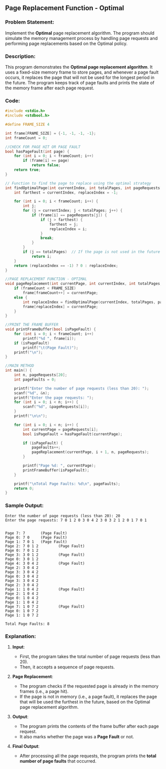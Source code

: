 ## **Page Replacement Function - Optimal**

### **Problem Statement:**
Implement the **Optimal** page replacement algorithm. The program should simulate the memory management process by handling page requests and performing page replacements based on the Optimal policy.

### **Description:**
This program demonstrates the **Optimal page replacement algorithm**. It uses a fixed-size memory frame to store pages, and whenever a page fault occurs, it replaces the page that will not be used for the longest period in the future. The program keeps track of page faults and prints the state of the memory frame after each page request.

### **Code:**
```c
#include <stdio.h>
#include <stdbool.h>

#define FRAME_SIZE 4

int frame[FRAME_SIZE] = {-1, -1, -1, -1};
int frameCount = 0;

//CHECK FOR PAGE HIT OR PAGE FAULT
bool hasPageFault(int page) {
    for (int i = 0; i < frameCount; i++)
        if (frame[i] == page)
            return false;
    return true;
}

// Function to find the page to replace using the optimal strategy
int findOptimalPage(int currentIndex, int totalPages, int pageRequests[]) {
    int farthest = currentIndex, replaceIndex = -1;

    for (int i = 0; i < frameCount; i++) {
        int j;
        for (j = currentIndex; j < totalPages; j++) {
            if (frame[i] == pageRequests[j]) {
                if (j > farthest) {
                    farthest = j;
                    replaceIndex = i;
                }
                break;
            }
        }
        if (j == totalPages)  // If the page is not used in the future
            return i;
    }
    return (replaceIndex == -1) ? 0 : replaceIndex;
}

//PAGE REPLACEMENT FUNCTION - OPTIMAL
void pageReplacement(int currentPage, int currentIndex, int totalPages, int pageRequests[]) {
    if (frameCount < FRAME_SIZE)
        frame[frameCount++] = currentPage;
    else {
        int replaceIndex = findOptimalPage(currentIndex, totalPages, pageRequests);
        frame[replaceIndex] = currentPage;
    }
}

//PRINT THE FRAME BUFFER
void printFrameBuffer(bool isPageFault) {
    for (int i = 0; i < frameCount; i++)
        printf("%d ", frame[i]);
    if (isPageFault)
        printf("\t(Page Fault)");
    printf("\n");
}

//MAIN METHOD
int main() {
    int n, pageRequests[20];
    int pageFaults = 0;

    printf("Enter the number of page requests (less than 20): ");
    scanf("%d", &n);
    printf("Enter the page requests: ");
    for (int i = 0; i < n; i++) {
        scanf("%d", &pageRequests[i]);
    }
    printf("\n\n");

    for (int i = 0; i < n; i++) {
        int currentPage = pageRequests[i];
        bool isPageFault = hasPageFault(currentPage);

        if (isPageFault) {
            pageFaults++;
            pageReplacement(currentPage, i + 1, n, pageRequests);
        }

        printf("Page %d: ", currentPage);
        printFrameBuffer(isPageFault);
    }

    printf("\nTotal Page Faults: %d\n", pageFaults);
    return 0;
}
```

### **Sample Output:**
```
Enter the number of page requests (less than 20): 20
Enter the page requests: 7 0 1 2 0 3 0 4 2 3 0 3 2 1 2 0 1 7 0 1


Page 7: 7       (Page Fault)
Page 0: 7 0     (Page Fault)
Page 1: 7 0 1   (Page Fault)
Page 2: 7 0 1 2         (Page Fault)
Page 0: 7 0 1 2 
Page 3: 3 0 1 2         (Page Fault)
Page 0: 3 0 1 2 
Page 4: 3 0 4 2         (Page Fault)
Page 2: 3 0 4 2 
Page 3: 3 0 4 2 
Page 0: 3 0 4 2 
Page 3: 3 0 4 2 
Page 2: 3 0 4 2 
Page 1: 1 0 4 2         (Page Fault)
Page 2: 1 0 4 2 
Page 0: 1 0 4 2 
Page 1: 1 0 4 2 
Page 7: 1 0 7 2         (Page Fault)
Page 0: 1 0 7 2 
Page 1: 1 0 7 2 

Total Page Faults: 8
```

### **Explanation:**
1. **Input**:
   - First, the program takes the total number of page requests (less than 20).
   - Then, it accepts a sequence of page requests.

2. **Page Replacement**:
   - The program checks if the requested page is already in the memory frames (i.e., a page hit).
   - If the page is not in memory (i.e., a page fault), it replaces the page that will be used the furthest in the future, based on the Optimal page replacement algorithm.

3. **Output**:
   - The program prints the contents of the frame buffer after each page request.
   - It also marks whether the page was a **Page Fault** or not.

4. **Final Output**:
   - After processing all the page requests, the program prints the **total number of page faults** that occurred.
